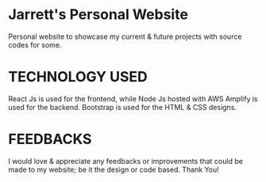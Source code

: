 # Jarrett's Personal Website 

Personal website to showcase my current & future projects with source codes for some.

# TECHNOLOGY USED

React Js is used for the frontend, while Node Js hosted with AWS Amplify is used for the backend. Bootstrap is used for the HTML & CSS designs.

# FEEDBACKS

I would love & appreciate any feedbacks or improvements that could be made to my website; be it the design or code based. Thank You!




